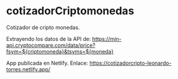 # cotizadorCriptomonedas

Cotizador de cripto monedas.

Extrayendo los datos de la API de: https://min-api.cryptocompare.com/data/price?fsym=${criptomoneda}&tsyms=${moneda}

App publicada en Netlify. Enlace: https://cotizadorcripto-leonardo-torres.netlify.app/
